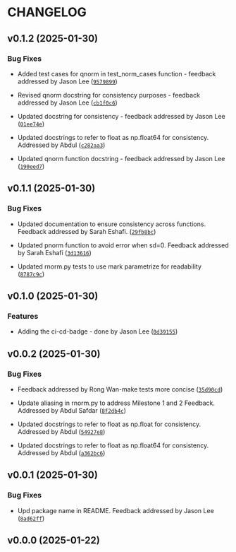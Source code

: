 # CHANGELOG


## v0.1.2 (2025-01-30)

### Bug Fixes

- Added test cases for qnorm in test_norm_cases function - feedback addressed by Jason Lee
  ([`9579899`](https://github.com/UBC-MDS/Group24-pystats/commit/9579899e92c71cdc00390df400468201f8594e19))

- Revised qnorm docstring for consistency purposes - feedback addressed by Jason Lee
  ([`cb1f0c6`](https://github.com/UBC-MDS/Group24-pystats/commit/cb1f0c60f0d4c66d28981f520c370d5a762f0fc1))

- Updated docstring for consistency - feedback addressed by Jason Lee
  ([`01ee74e`](https://github.com/UBC-MDS/Group24-pystats/commit/01ee74eb5d9d1026f4ff17a64051c34e65033bd8))

- Updated docstrings to refer to float as np.float64 for consistency. Addressed by Abdul
  ([`c282aa3`](https://github.com/UBC-MDS/Group24-pystats/commit/c282aa3d3966d001324949d74ac42e0e5e44750c))

- Updated qnorm function docstring - feedback addressed by Jason Lee
  ([`190eed7`](https://github.com/UBC-MDS/Group24-pystats/commit/190eed712024bc1faae898f991bf05e614e73293))


## v0.1.1 (2025-01-30)

### Bug Fixes

- Updated documentation to ensure consistency across functions. Feedback addressed by Sarah Eshafi.
  ([`29fb8bc`](https://github.com/UBC-MDS/Group24-pystats/commit/29fb8bc7fb6dc540058887b6958b899a9857caa8))

- Updated pnorm function to avoid error when sd=0. Feedback addressed by Sarah Eshafi
  ([`3d13616`](https://github.com/UBC-MDS/Group24-pystats/commit/3d13616fc8ffe06f1722c25e47678019bd91f799))

- Updated rnorm.py tests to use mark parametrize for readability
  ([`8787c9c`](https://github.com/UBC-MDS/Group24-pystats/commit/8787c9cd043b9ab0f82d00cf155542e0f8bf6b77))


## v0.1.0 (2025-01-30)

### Features

- Adding the ci-cd-badge - done by Jason Lee
  ([`0d39155`](https://github.com/UBC-MDS/Group24-pystats/commit/0d3915584e622be84174e004dc2cc6934795826a))


## v0.0.2 (2025-01-30)

### Bug Fixes

- Feedback addressed by Rong Wan-make tests more concise
  ([`35d90cd`](https://github.com/UBC-MDS/Group24-pystats/commit/35d90cda677aa2f0d0d21ff34fd047e5c0660437))

- Update aliasing in rnorm.py to address Milestone 1 and 2 Feedback. Addressed by Abdul Safdar
  ([`8f2db4c`](https://github.com/UBC-MDS/Group24-pystats/commit/8f2db4c6ef5a8e538d316d096e4d6901c5f6c499))

- Updated docstrings to refer to float as np.float for consistency. Addressed by Abdul
  ([`54927e8`](https://github.com/UBC-MDS/Group24-pystats/commit/54927e83e1256742c47dee3d0534621852227eb7))

- Updated docstrings to refer to float as np.float64 for consistency. Addressed by Abdul
  ([`a362bc6`](https://github.com/UBC-MDS/Group24-pystats/commit/a362bc6c2b5df3283467124e6e96143ad98c9213))


## v0.0.1 (2025-01-30)

### Bug Fixes

- Upd package name in README. Feedback addressed by Jason Lee
  ([`8ad62ff`](https://github.com/UBC-MDS/Group24-pystats/commit/8ad62ffbcfa3c16400ed74ae83f6ca38f607d1e1))


## v0.0.0 (2025-01-22)
